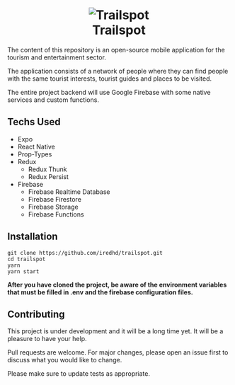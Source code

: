 <h1 align="center">
    <img alt="Trailspot" src="https://res.cloudinary.com/iredhd/image/upload/c_scale,w_256/v1592958094/trailspot/PNG-file-1_ccp7n3.png" />
    <br>
    Trailspot
</h1>

The content of this repository is an open-source mobile application for the tourism and entertainment sector.

The application consists of a network of people where they can find people with the same tourist interests, tourist guides and places to be visited.

The entire project backend will use Google Firebase with some native services and custom functions.

## Techs Used
- Expo
- React Native
- Prop-Types
- Redux
  - Redux Thunk
  - Redux Persist
- Firebase
  - Firebase Realtime Database
  - Firebase Firestore
  - Firebase Storage
  - Firebase Functions

## Installation
```
git clone https://github.com/iredhd/trailspot.git
cd trailspot
yarn
yarn start
```
**After you have cloned the project, be aware of the environment variables that must be filled in .env and the firebase configuration files.**


## Contributing
This project is under development and it will be a long time yet. It will be a pleasure to have your help.

Pull requests are welcome. For major changes, please open an issue first to discuss what you would like to change.

Please make sure to update tests as appropriate.
